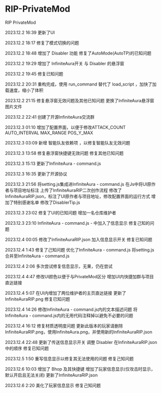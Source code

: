 # RIP-PrivateMod
RIP PrivateMod

2023.12.2 16:39
更新了UI

2023.12.2 18:17
修复了模式切换的问题

2023.12.2 18:48
增加了 Disabler 功能
修复了AutoMode(AutoTP)的已知问题

2023.12.2 19:29
增加了 InfiniteAura开关 与 Disabler 的悬浮窗

2023.12.2 19:45
修复已知问题

2023.12.2 20:31
重构完成，使用 run_command 替代了 load_script ，加快了加载速度，缩小了体积

2023.12.2 21:15
修复悬浮窗无效问题及其他已知问题
更换了InfiniteAura悬浮窗图片文件

2023.12.2 22:41
创建了开源InfiniteAura交流群

2023.12.3 01:10
增加了配置界面，以便于修改ATTACK_COUNT AUTO_INTERVAL MAX_RANGE POS_Y_MAX

2023.12.3 03:09
新增 智能队友依赖项 ，以修复智能队友无效问题

2023.12.3 13:58
修复悬浮窗快捷键无效问题
修复其他已知问题

2023.12.3 15:13
更新了InfiniteAura - command.js

2023.12.3 16:35
更新了开源协议

2023.12.3 21:56
将setting.js集成进InfiniteAura - command.js
在Js中将UI原作者与项目地址标注
上传了InfiniteAuraRIP二次创作流程
修改了InfiniteAuraRIP.json，标注了UI原作者与项目地址，修改配置界面的运行方式
增加了特别感谢名单
修改了DisablerTip.js

2023.12.3 23:02
修复了UI的已知问题
增加一名仓库维护者

2023.12.3 23:10
InfiniteAura - command.js - 中加入了信息显示
修复己知的问题

2023.12.4 00:05
修改了InfiniteAuraRIP.json
加入信息显示开关
修复已知问题

2023.12.4 1:43
修复了己知问题
优化了InfiniteAura - command.js
将setting.js合并至InfiniteAura - command.js

2023.12.4 2:06
多次尝试修复信息显示，无果，仍在尝试

2023.12.4 4:47
修改UI颜色以便于与PrivateMod区分
增加UI内快捷加群与项目直达链接

2023.12.4 5:07
在UI内增加了两位维护者的主页直达链接
更新了InfiniteAuraRIP.png
修复已知问题

2023.12.4 14:26
修改InfiniteAura - command.js内的文本描述问题
将InfiniteAura - command.js内的无用代码注释掉以避免不必要的问题

2023.12.4 16:12
修复材质透明度问题
更新此版本的玩家请删除InfiniteAuraRIP.png，使用InfiniteAura.png，并使用新的InfiniteAuraRIP.json

2023.12.4 22:48
更新了传送信息显示开关
调整 Disabler 在InfiniteAuraRIP.json中的顺序
修复已知问题

2023.12.5 1:50
重写信息显示以修复其无法使用的问题
修复己知问题

2023.12.6 10:03
增加了 Bhop 及其快捷键
增加了玩家信息显示(仅攻击时显示，默认开启且无法关闭)
更新了InfiniteAuraRIP.json

2023.12.6 2:20
美化了玩家信息显示
修复己知问题

